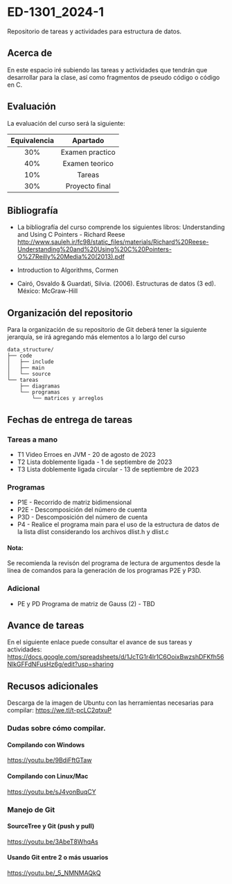 # ED-1301_2024-1
Repositorio de tareas y actividades para estructura de datos.

## Acerca de
En este espacio iré subiendo las tareas y actividades que tendrán que desarrollar para la clase, así como fragmentos de pseudo código o código en C.

## Evaluación
La evaluación del curso será la siguiente:

| Equivalencia |     Apartado    |
|:------------:|:---------------:|
|      30%     | Examen practico |
|      40%     |  Examen teorico |
|      10%     |      Tareas     |
|      30%     |  Proyecto final |

## Bibliografía
* La bibliografía del curso comprende los siguientes libros:
Understanding and Using C Pointers - Richard Reese
http://www.sauleh.ir/fc98/static_files/materials/Richard%20Reese-Understanding%20and%20Using%20C%20Pointers-O%27Reilly%20Media%20(2013).pdf

* Introduction to Algorithms, Cormen

* Cairó, Osvaldo & Guardati, Silvia. (2006). Estructuras de datos (3 ed). México: McGraw-Hill

## Organización del repositorio
Para la organización de su repositorio de Git deberá tener la siguiente jerarquía, se irá agregando más elementos a lo largo del curso

```
data_structure/
├── code
│	├── include
│	├── main
│	└── source
└── tareas
    ├── diagramas
    └── programas
        └── matrices y arreglos
```

## Fechas de entrega de tareas

### Tareas a mano
 * T1 Video Erroes en JVM - 20 de agosto de 2023
 * T2 Lista doblemente ligada - 1 de septiembre de 2023
 * T3 Lista doblemente ligada circular - 13 de septiembre de 2023

### Programas
 * P1E - Recorrido de matriz bidimensional
 * P2E - Descomposición del número de cuenta
 * P3D - Descomposición del número de cuenta
 * P4 - Realice el programa main para el uso de la estructura de datos de la lista dlist considerando los archivos dlist.h y dlist.c

#### Nota:
Se recomienda la revisón del programa de lectura de argumentos desde la línea de comandos para la generación de los programas P2E y P3D.

### Adicional
 * PE y PD Programa de matriz de Gauss (2) - TBD

## Avance de tareas
En el siguiente enlace puede consultar el avance de sus tareas y actividades:
https://docs.google.com/spreadsheets/d/1JcTG1r4lr1C6OoixBwzshDFKfh56NlkGFFdNFusHz6g/edit?usp=sharing

## Recusos adicionales
Descarga de la imagen de Ubuntu con las herramientas necesarias para compilar:
https://we.tl/t-pcLC2qtxuP

### Dudas sobre cómo compilar.
#### Compilando con Windows
https://youtu.be/9BdiFftGTaw

#### Compilando con Linux/Mac
https://youtu.be/sJ4vonBuqCY

### Manejo de Git
#### SourceTree y Git (push y pull)
https://youtu.be/3AbeT8WhqAs

#### Usando Git entre 2 o más usuarios
https://youtu.be/_5_NMNMAQkQ
